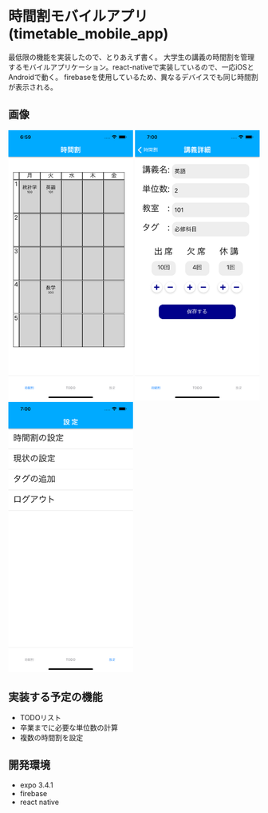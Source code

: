 # 時間割モバイルアプリ(timetable_mobile_app)

 最低限の機能を実装したので、とりあえず書く。
 大学生の講義の時間割を管理するモバイルアプリケーション。react-nativeで実装しているので、一応iOSとAndroidで動く。
 firebaseを使用しているため、異なるデバイスでも同じ時間割が表示される。
 
## 画像

<img src="timetable.png" width="250px">
<img src="subject.png" width="250px">
<img src="setting.png" width="250px">

## 実装する予定の機能

* TODOリスト
* 卒業までに必要な単位数の計算
* 複数の時間割を設定
 
## 開発環境

* expo 3.4.1
* firebase
* react native
